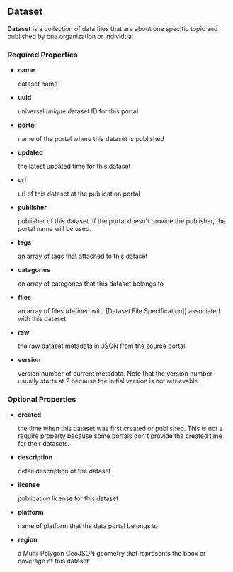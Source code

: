 ## Dataset

**Dataset** is a collection of data files that are about one specific topic and published by one organization or individual

### Required Properties

* **name**

  dataset name

* **uuid**

  universal unique dataset ID for this portal

* **portal**

  name of the portal where this dataset is published

* **updated**

  the latest updated time for this dataset

* **url**

  url of this dataset at the publication portal

* **publisher**

  publisher of this dataset. If the portal doesn't provide the publisher, the portal name will be used.

* **tags**

  an array of tags that attached to this dataset

* **categories**

  an array of categories that this dataset belongs to

* **files**

  an array of files (defined with [Dataset File Specification]) associated with this dataset

* **raw**

  the raw dataset metadata in JSON from the source portal

* **version**

  version number of current metadata. Note that the version number usually starts at 2 because the initial version is not retrievable.

### Optional Properties

* **created**

  the time when this dataset was first created or published. This is not a require property because some portals don't provide the created time for their datasets.

* **description**

  detail description of the dataset

* **license**

  publication license for this dataset

* **platform**

  name of platform that the data portal belongs to

* **region**

  a Multi-Polygon GeoJSON geometry that represents the bbox or coverage of this dataset
